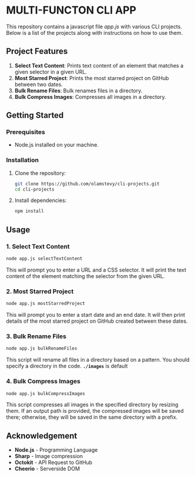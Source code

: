 # MULTI-FUNCTON CLI APP

This repository contains a javascript file *app.js* with various CLI projects. Below is a list of the projects along with instructions on how to use them.

## Project Features

1. **Select Text Content**: Prints text content of an element that matches a given selector in a given URL.
2. **Most Starred Project**: Prints the most starred project on GitHub between two dates.
3. **Bulk Rename Files**: Bulk renames files in a directory.
4. **Bulk Compress Images**: Compresses all images in a directory.

## Getting Started

### Prerequisites

- Node.js installed on your machine.

### Installation

1. Clone the repository:
    ```sh
    git clone https://github.com/olamstevy/cli-projects.git
    cd cli-projects
    ```

2. Install dependencies:
    ```sh
    npm install
    ```

## Usage

### 1. Select Text Content

```sh
node app.js selectTextContent
```
This will prompt you to enter a URL and a CSS selector. It will print the text content of the element matching the selector from the given URL.

### 2. Most Starred Project

```sh
node app.js mostStarredProject
```
This will prompt you to enter a start date and an end date. It will then print details of the most starred project on GitHub created between these dates.

### 3. Bulk Rename Files

```sh
node app.js bulkRenameFiles
```
This script will rename all files in a directory based on a pattern. You should specify a directory in the code. **`./images`** is default

### 4. Bulk Compress Images

```sh
node app.js bulkCompressImages
```
This script compresses all images in the specified directory by resizing them. If an output path is provided, the compressed images will be saved there; otherwise, they will be saved in the same directory with a prefix.

## Acknowledgement

* **Node.js** - Programming Language
* **Sharp** - Image compression
* **Octokit** - API Request to GitHub
* **Cheerio** - Serverside DOM
